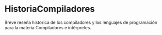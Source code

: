 # HistoriaCompiladores
Breve reseña historica de los compiladores y los lenguajes de programación para la materia Compiladores e intérpretes.
